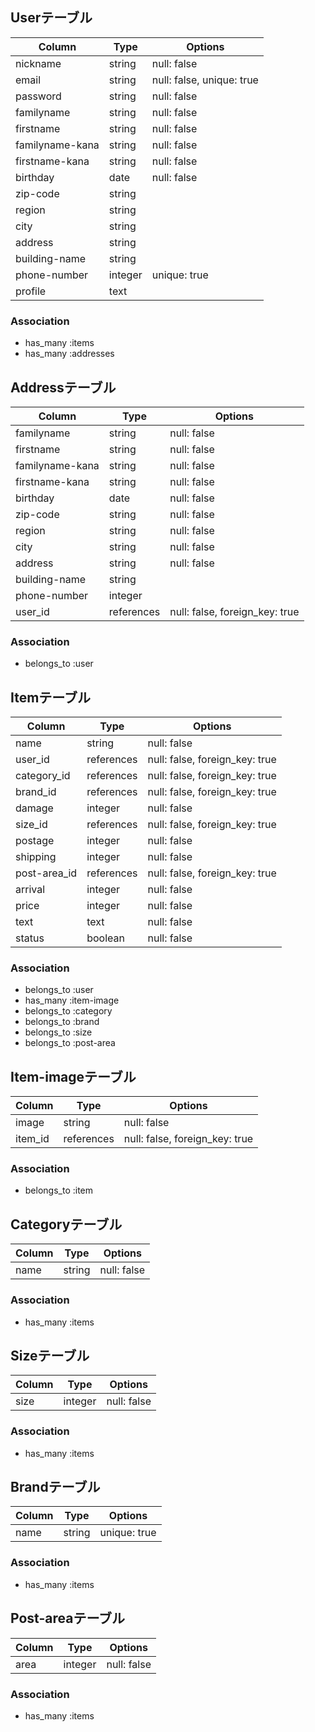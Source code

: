 ## Userテーブル

|Column|Type|Options|
|------|----|-------|
|nickname|string|null: false|
|email|string|null: false, unique: true|
|password|string|null: false|
|familyname|string|null: false|
|firstname|string|null: false|
|familyname-kana|string|null: false|
|firstname-kana|string|null: false|
|birthday|date|null: false|
|zip-code|string||
|region|string||
|city|string||
|address|string||
|building-name|string||
|phone-number|integer|unique: true|
|profile|text||

### Association
- has_many :items
- has_many :addresses


## Addressテーブル

|Column|Type|Options|
|------|----|-------|
|familyname|string|null: false|
|firstname|string|null: false|
|familyname-kana|string|null: false|
|firstname-kana|string|null: false|
|birthday|date|null: false|
|zip-code|string|null: false|
|region|string|null: false|
|city|string|null: false|
|address|string|null: false|
|building-name|string||
|phone-number|integer||
|user_id|references|null: false, foreign_key: true|

### Association
- belongs_to :user


## Itemテーブル

|Column|Type|Options|
|------|----|-------|
|name|string|null: false|
|user_id|references|null: false, foreign_key: true|
|category_id|references|null: false, foreign_key: true|
|brand_id|references|null: false, foreign_key: true|
|damage|integer|null: false|
|size_id|references|null: false, foreign_key: true|
|postage|integer|null: false|
|shipping|integer|null: false|
|post-area_id|references|null: false, foreign_key: true|
|arrival|integer|null: false|
|price|integer|null: false|
|text|text|null: false|
|status|boolean|null: false|

### Association
- belongs_to :user
- has_many :item-image
- belongs_to :category
- belongs_to :brand
- belongs_to :size
- belongs_to :post-area


## Item-imageテーブル

|Column|Type|Options|
|------|----|-------|
|image|string|null: false|
|item_id|references|null: false, foreign_key: true|

### Association
- belongs_to :item


## Categoryテーブル

|Column|Type|Options|
|------|----|-------|
|name|string|null: false|

### Association
- has_many :items


## Sizeテーブル

|Column|Type|Options|
|------|----|-------|
|size|integer|null: false|

### Association
- has_many :items


## Brandテーブル

|Column|Type|Options|
|------|----|-------|
|name|string|unique: true|

### Association
- has_many :items


## Post-areaテーブル

|Column|Type|Options|
|------|----|-------|
|area|integer|null: false|

### Association
- has_many :items